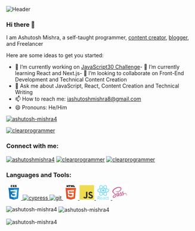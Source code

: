 ![Header](https://media3.giphy.com/media/n0eI4RrXChXzQhWoC1/giphy.gif?cid=790b76112b4b7c43d0367baab745e07ae5aeb7de02ef52c8&rid=giphy.gif&ct=g)

### Hi there 👋
I am Ashutosh Mishra, a self-taught programmer, [content creator](https://www.instagram.com/clearprogrammer), [blogger](https://www.clearprogrammer.com), and Freelancer

Here are some ideas to get you started:

- 🔭 I’m currently working on [JavaScript30 Challenge](https://github.com/ashutosh-mishra4/JavaScript30-Challenge)- 🌱 I’m currently learning React and Next.js- 👯 I’m looking to collaborate on Front-End Development and Technical Content Creation
- 💬 Ask me about JavaScript, React, Content Creation and Technical Writing
- 📫 How to reach me: iashutoshmishra8@gmail.com
- 😄 Pronouns: He/Him

<p align="left"> <a href="https://github.com/ryo-ma/github-profile-trophy"><img src="https://github-profile-trophy.vercel.app/?username=ashutosh-mishra4" alt="ashutosh-mishra4" /></a> </p>

<p align="left"> <a href="https://twitter.com/clearprogrammer" target="blank"><img src="https://img.shields.io/twitter/follow/clearprogrammer?logo=twitter&style=for-the-badge" alt="clearprogrammer" /></a> </p>

<h3 align="left">Connect with me:</h3>
<p align="left">
<a href="https://dev.to/ashutoshmishra4" target="blank"><img align="center" src="https://cdn.jsdelivr.net/npm/simple-icons@3.0.1/icons/dev-dot-to.svg" alt="ashutoshmishra4" height="30" width="40" /></a>
<a href="https://twitter.com/clearprogrammer" target="blank"><img align="center" src="https://raw.githubusercontent.com/rahuldkjain/github-profile-readme-generator/master/src/images/icons/Social/twitter.svg" alt="clearprogrammer" height="30" width="40" /></a>
<a href="https://instagram.com/clearprogrammer" target="blank"><img align="center" src="https://raw.githubusercontent.com/rahuldkjain/github-profile-readme-generator/master/src/images/icons/Social/instagram.svg" alt="clearprogrammer" height="30" width="40" /></a>
</p>

<h3 align="left">Languages and Tools:</h3>

<p align="left"> <a href="https://www.w3schools.com/css/" target="_blank"> <img src="https://raw.githubusercontent.com/devicons/devicon/master/icons/css3/css3-original-wordmark.svg" alt="css3" width="40" height="40"/> </a> <a href="https://www.cypress.io" target="_blank"> <img src="https://raw.githubusercontent.com/simple-icons/simple-icons/6e46ec1fc23b60c8fd0d2f2ff46db82e16dbd75f/icons/cypress.svg" alt="cypress" width="40" height="40"/> </a> <a href="https://git-scm.com/" target="_blank"> <img src="https://www.vectorlogo.zone/logos/git-scm/git-scm-icon.svg" alt="git" width="40" height="40"/> </a> <a href="https://www.w3.org/html/" target="_blank"> <img src="https://raw.githubusercontent.com/devicons/devicon/master/icons/html5/html5-original-wordmark.svg" alt="html5" width="40" height="40"/> </a> <a href="https://developer.mozilla.org/en-US/docs/Web/JavaScript" target="_blank"> <img src="https://raw.githubusercontent.com/devicons/devicon/master/icons/javascript/javascript-original.svg" alt="javascript" width="40" height="40"/> </a> <a href="https://reactjs.org/" target="_blank"> <img src="https://raw.githubusercontent.com/devicons/devicon/master/icons/react/react-original-wordmark.svg" alt="react" width="40" height="40"/> </a> <a href="https://sass-lang.com" target="_blank"> <img src="https://raw.githubusercontent.com/devicons/devicon/master/icons/sass/sass-original.svg" alt="sass" width="40" height="40"/> </a> </p>

<p><img align="left" src="https://github-readme-stats.vercel.app/api/top-langs?username=ashutosh-mishra4&show_icons=true&locale=en&layout=compact" alt="ashutosh-mishra4" /></p>

<p>&nbsp;<img align="center" src="https://github-readme-stats.vercel.app/api?username=ashutosh-mishra4&show_icons=true&locale=en" alt="ashutosh-mishra4" /></p>

<p><img align="center" src="https://github-readme-streak-stats.herokuapp.com/?user=ashutosh-mishra4&" alt="ashutosh-mishra4" /></p>


<!--
**ashutosh-mishra4/ashutosh-mishra4** is a ✨ _special_ ✨ repository because its `README.md` (this file) appears on your GitHub profile.
-->

